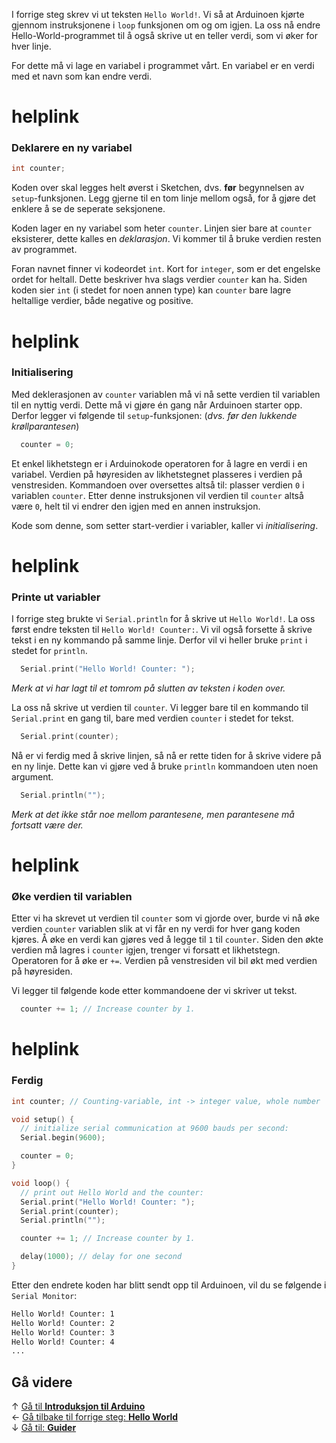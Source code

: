 I forrige steg skrev vi ut teksten `Hello World!`. Vi så at Arduinoen kjørte gjennom instruksjonene i `loop` funksjonen om og om igjen. La oss nå endre Hello-World-programmet til å også skrive ut en teller verdi, som vi øker for hver linje.

For dette må vi lage en variabel i programmet vårt. En variabel er en verdi med et navn som kan endre verdi.

# helplink

### Deklarere en ny variabel

``` cpp
int counter;
```

Koden over skal legges helt øverst i Sketchen, dvs. **før** begynnelsen av `setup`-funksjonen. Legg gjerne til en tom linje mellom også, for å gjøre det enklere å se de seperate seksjonene.

Koden lager en ny variabel som heter `counter`. Linjen sier bare at `counter` eksisterer, dette kalles en *deklarasjon*. Vi kommer til å bruke verdien resten av programmet.

Foran navnet finner vi kodeordet `int`. Kort for `integer`, som er det engelske ordet for heltall. Dette beskriver hva slags verdier `counter` kan ha. Siden koden sier `int` (i stedet for noen annen type) kan `counter` bare lagre heltallige verdier, både negative og positive.

# helplink

### Initialisering

Med deklerasjonen av `counter` variablen må vi nå sette verdien til variablen til en nyttig verdi. Dette må vi gjøre én gang når Arduinoen starter opp. Derfor legger vi følgende til `setup`-funksjonen: (*dvs. før den lukkende krøllparantesen*)

``` cpp
  counter = 0;
```

Et enkel likhetstegn er i Arduinokode operatoren for å lagre en verdi i en variabel. Verdien på høyresiden av likhetstegnet plasseres i verdien på venstresiden. Kommandoen over oversettes altså til: plasser verdien `0` i variablen `counter`. Etter denne instruksjonen vil verdien til `counter` altså være `0`, helt til vi endrer den igjen med en annen instruksjon.

Kode som denne, som setter start-verdier i variabler, kaller vi *initialisering*.

# helplink

### Printe ut variabler

I forrige steg brukte vi `Serial.println` for å skrive ut `Hello World!`. La oss først endre teksten til `Hello World! Counter:`. Vi vil også forsette å skrive tekst i en ny kommando på samme linje. Derfor vil vi heller bruke `print` i stedet for `println`.

``` cpp
  Serial.print("Hello World! Counter: ");
```

*Merk at vi har lagt til et tomrom på slutten av teksten i koden over.*

La oss nå skrive ut verdien til `counter`. Vi legger bare til en kommando til `Serial.print` en gang til, bare med verdien `counter` i stedet for tekst.

``` cpp
  Serial.print(counter);
```

Nå er vi ferdig med å skrive linjen, så nå er rette tiden for å skrive videre på en ny linje. Dette kan vi gjøre ved å bruke `println` kommandoen uten noen argument.

``` cpp
  Serial.println("");
```

*Merk at det ikke står noe mellom parantesene, men parantesene må fortsatt være der.*

# helplink

### Øke verdien til variablen

Etter vi ha skrevet ut verdien til `counter` som vi gjorde over, burde vi nå øke verdien `counter` variablen slik at vi får en ny verdi for hver gang koden kjøres. Å øke en verdi kan gjøres ved å legge til `1` til `counter`. Siden den økte verdien må lagres i `counter` igjen, trenger vi forsatt et likhetstegn.  
Operatoren for å øke er `+=`. Verdien på venstresiden vil bil økt med verdien på høyresiden.

Vi legger til følgende kode etter kommandoene der vi skriver ut tekst.

``` cpp
  counter += 1; // Increase counter by 1.
```

# helplink

### Ferdig

``` cpp
int counter; // Counting-variable, int -> integer value, whole number

void setup() {
  // initialize serial communication at 9600 bauds per second:
  Serial.begin(9600);

  counter = 0;
}

void loop() {
  // print out Hello World and the counter:
  Serial.print("Hello World! Counter: ");
  Serial.print(counter);
  Serial.println("");

  counter += 1; // Increase counter by 1.

  delay(1000); // delay for one second
}
```

Etter den endrete koden har blitt sendt opp til Arduinoen, vil du se følgende i `Serial Monitor`:

``` txt
Hello World! Counter: 1
Hello World! Counter: 2
Hello World! Counter: 3
Hello World! Counter: 4
...
```

## Gå videre

&uarr; [Gå til **Introduksjon til Arduino**][intro-prog-home]  
&larr; [Gå tilbake til forrige steg: **Hello World**][hello-world]  
&darr; [Gå til: **Guider**][guides]  

[intro-prog-home]: Introduksjon-til-Arduino-programmering
[hello-world]: Arduino-varianten-av-Hello-World
[guides]: airbit-Guider
